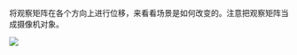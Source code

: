 将观察矩阵在各个方向上进行位移，来看看场景是如何改变的。注意把观察矩阵当成摄像机对象。


![](https://github.com/Kevincyc99/Images-Store/raw/main/LearnOpenGL/Results/24_Exercise5_2.gif)